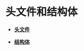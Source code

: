 # 头文件和结构体<a name="ZH-CN_TOPIC_0000001055039474"></a>

-   **[头文件](头文件.md)**  

-   **[结构体](结构体.md)**  


